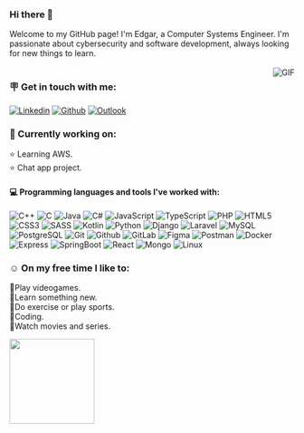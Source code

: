 ### Hi there 👋
Welcome to my GitHub page! I'm Edgar, a Computer Systems Engineer. I'm passionate about cybersecurity and software development, always looking for new things to learn.
<br/><br/><img align="right" alt="GIF" src="https://i.pinimg.com/originals/e4/26/70/e426702edf874b181aced1e2fa5c6cde.gif" />
### 🪧 Get in touch with me:
[![Linkedin](https://img.shields.io/badge/-LinkedIn-blue?style=flat&logo=Linkedin&logoColor=white)](https://www.linkedin.com/in/edgar-mm)
[![Github](https://img.shields.io/badge/-Github-000?style=flat&logo=Github&logoColor=white)](https://github.com/DanielMMITM/)
[![Outlook](https://img.shields.io/badge/Outlook-blue?style=flat&logo=microsoftoutlook&logoColor=white)](mailto:edanielm21@hotmail.com)

### 🌟 Currently working on:
⭐ Learning AWS.<br/>
⭐ Chat app project.<br/>

#### 💻 Programming languages and tools I've worked with: 

![C++](https://img.shields.io/badge/-C++-000000?style=flat&logo=c%2B%2B&logoColor=blue)
![C](https://img.shields.io/badge/-C-000000?style=flat&logo=c&logoColor=#A8B9CC)
![Java](https://img.shields.io/badge/-Java-000000?style=flat&logo=java)
![C#](https://img.shields.io/badge/-C%23-000000?style=flat&logo=csharp&logoColor=violet)
![JavaScript](https://img.shields.io/badge/-JavaScript-000000?style=flat&logo=javascript)
![TypeScript](https://img.shields.io/badge/-TypeScript-000000?style=flat&logo=typescript)
![PHP](https://img.shields.io/badge/-PHP-000000?style=flat&logo=php&logoColor=#777BB4)
![HTML5](https://img.shields.io/badge/-HTML-000000?style=flat&logo=html5)
![CSS3](https://img.shields.io/badge/-CSS-000000?style=flat&logo=css3&logoColor=blue)
![SASS](https://img.shields.io/badge/-Sass-000000?style=flat&logo=sass&logoColor=#CC6699)
![Kotlin](https://img.shields.io/badge/-Kotlin-000000?style=flat&logo=kotlin&logoColor=green)
![Python](https://img.shields.io/badge/-Python-000000?style=flat&logo=python&logoColor=#3776AB)
![Django](https://img.shields.io/badge/-Django-000000?style=flat&logo=django&logoColor=darkgreen)
![Laravel](https://img.shields.io/badge/-Laravel-000000?style=flat&logo=laravel&logoColor=#FF2D20)
![MySQL](https://img.shields.io/badge/-MySQL-000000?style=flat&logo=mysql)
![PostgreSQL](https://img.shields.io/badge/-PostgreSQL-000000?style=flat&logo=postgresql)
![Git](https://img.shields.io/badge/-Git-000000?style=flat&logo=git)
![Github](https://img.shields.io/badge/-GitHub-000000?style=flat&logo=github)
![GitLab](https://img.shields.io/badge/-GitLab-000000?style=flat&logo=gitlab)
![Figma](https://img.shields.io/badge/-Figma-000000?style=flat&logo=figma)
![Postman](https://img.shields.io/badge/-Postman-000000?style=flat&logo=postman)
![Docker](https://img.shields.io/badge/-Docker-000000?style=flat&logo=docker)
![Express](https://img.shields.io/badge/-Express-000000?style=flat&logo=express)
![SpringBoot](https://img.shields.io/badge/-SpringBoot-000000?style=flat&logo=springboot&logoColor=##6DB33F)
![React](https://img.shields.io/badge/-React-000000?style=flat&logo=react&logoColor=#61DAFB)
![Mongo](https://img.shields.io/badge/-MongoDB-000000?style=flat&logo=mongodb&logoColor=#47A248)
![Linux](https://img.shields.io/badge/-Linux-000000?style=flat&logo=linux&logoColor=#FCC624)


### ☺️ On my free time I like to:
💠Play videogames.<br/>
💠Learn something new.<br/>
💠Do exercise or play sports.<br/>
💠Coding.<br/>
💠Watch movies and series.

<img src='https://github.com/Rishit-dagli/Rishit-dagli/blob/master/images/octocat-anime.gif' width='150"'>
